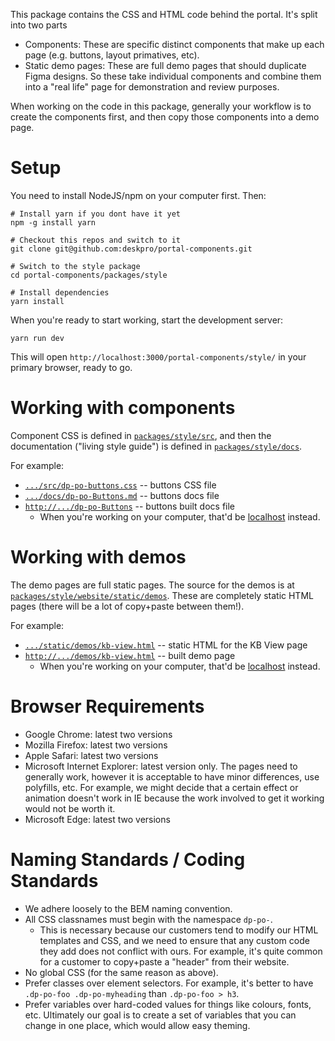 This package contains the CSS and HTML code behind the portal. It's split into two parts

* Components: These are specific distinct components that make up each page (e.g. buttons, layout primatives, etc).
* Static demo pages: These are full demo pages that should duplicate Figma designs. So these take individual components
and combine them into a "real life" page for demonstration and review purposes.

When working on the code in this package, generally your workflow is to create the components first, and then
copy those components into a demo page.

# Setup

You need to install NodeJS/npm on your computer first. Then:

```
# Install yarn if you dont have it yet
npm -g install yarn

# Checkout this repos and switch to it
git clone git@github.com:deskpro/portal-components.git

# Switch to the style package
cd portal-components/packages/style

# Install dependencies
yarn install
```

When you're ready to start working, start the development server:

```
yarn run dev
```

This will open `http://localhost:3000/portal-components/style/` in your primary browser, ready to go.

# Working with components

Component CSS is defined in [`packages/style/src`](https://github.com/deskpro/portal-components/blob/develop/packages/style/src), and then the documentation ("living style guide") is defined in
[`packages/style/docs`](https://github.com/deskpro/portal-components/blob/develop/packages/style/docs).

For example:

* [`.../src/dp-po-buttons.css`](https://github.com/deskpro/portal-components/blob/develop/packages/style/src/components/dp-po-buttons.css) -- buttons CSS file
* [`.../docs/dp-po-Buttons.md`](https://github.com/deskpro/portal-components/blob/develop/packages/style/docs/components/dp-po-Buttons.md) -- buttons docs file
* [`http://.../dp-po-Buttons`](https://deskpro.github.io/portal-components/style/docs/components/dp-po-Buttons) -- buttons built docs file
  * When you're working on your computer, that'd be [localhost](http://localhost:3000/portal-components/style/docs/components/dp-po-Buttons) instead.



# Working with demos

The demo pages are full static pages. The source for the demos is at [`packages/style/website/static/demos`](https://github.com/deskpro/portal-components/blob/develop/packages/style/website/static/demos). These are completely static HTML pages (there will be a lot of copy+paste between them!).

For example:

* [`.../static/demos/kb-view.html`](https://github.com/deskpro/portal-components/blob/develop/packages/style/website/static/demos/kb-view.html) -- static HTML for the KB View page
* [`http://.../demos/kb-view.html`](https://deskpro.github.io/portal-components/style/demos/kb-view.html) -- built demo page
  * When you're working on your computer, that'd be [localhost](http://localhost:3000/portal-components/style/demos/kb-view.html) instead.


# Browser Requirements

* Google Chrome: latest two versions
* Mozilla Firefox: latest two versions
* Apple Safari: latest two versions
* Microsoft Internet Explorer: latest version only. The pages need to generally work, however it is acceptable to have minor differences, use polyfills, etc. For example, we might decide that a certain effect or animation doesn't work in IE because the work involved to get it working would not be worth it.
* Microsoft Edge: latest two versions

# Naming Standards / Coding Standards

* We adhere loosely to the BEM naming convention.
* All CSS classnames must begin with the namespace `dp-po-`.
  * This is necessary because our customers tend to modify our HTML templates and CSS, and we need to ensure that any custom code they add does not conflict with ours. For example, it's quite common for a customer to copy+paste a "header" from their website.
* No global CSS (for the same reason as above).
* Prefer classes over element selectors. For example, it's better to have `.dp-po-foo .dp-po-myheading` than `.dp-po-foo > h3`.
* Prefer variables over hard-coded values for things like colours, fonts, etc. Ultimately our goal is to create a set of variables that you can change in one place, which would allow easy theming.
